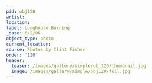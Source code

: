 ```yaml
---
pid: obj120
artist:
location:
label: Longhouse Burning
_date: 6/2/06
object_type: photo
current_location:
source: Photos by Clint Fisher
order: '120'
header:
  teaser: /images/gallery/simple/obj120/thumbnail.jpg
  image: /images/gallery/simple/obj120/full.jpg
---
```

